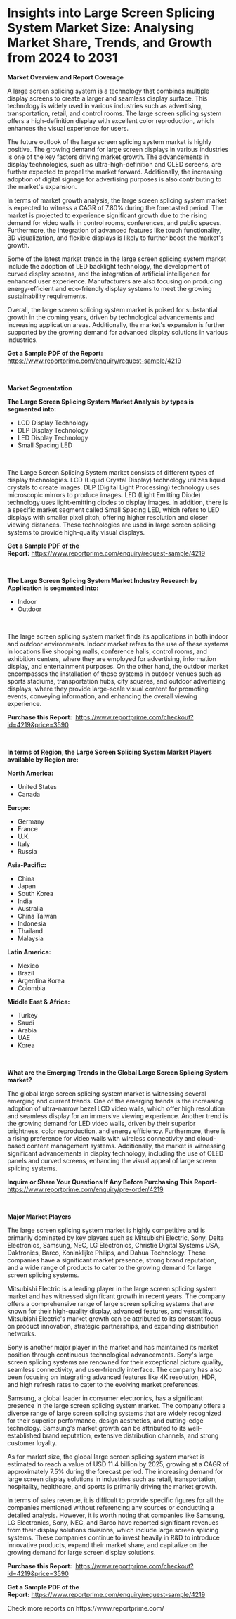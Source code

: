<p><h1>Insights into Large Screen Splicing System Market Size: Analysing Market Share, Trends, and Growth from 2024 to 2031</h1></p><p><strong>Market Overview and Report Coverage</strong></p>
<p><p>A large screen splicing system is a technology that combines multiple display screens to create a larger and seamless display surface. This technology is widely used in various industries such as advertising, transportation, retail, and control rooms. The large screen splicing system offers a high-definition display with excellent color reproduction, which enhances the visual experience for users.</p><p>The future outlook of the large screen splicing system market is highly positive. The growing demand for large screen displays in various industries is one of the key factors driving market growth. The advancements in display technologies, such as ultra-high-definition and OLED screens, are further expected to propel the market forward. Additionally, the increasing adoption of digital signage for advertising purposes is also contributing to the market's expansion.</p><p>In terms of market growth analysis, the large screen splicing system market is expected to witness a CAGR of 7.80% during the forecasted period. The market is projected to experience significant growth due to the rising demand for video walls in control rooms, conferences, and public spaces. Furthermore, the integration of advanced features like touch functionality, 3D visualization, and flexible displays is likely to further boost the market's growth.</p><p>Some of the latest market trends in the large screen splicing system market include the adoption of LED backlight technology, the development of curved display screens, and the integration of artificial intelligence for enhanced user experience. Manufacturers are also focusing on producing energy-efficient and eco-friendly display systems to meet the growing sustainability requirements.</p><p>Overall, the large screen splicing system market is poised for substantial growth in the coming years, driven by technological advancements and increasing application areas. Additionally, the market's expansion is further supported by the growing demand for advanced display solutions in various industries.</p></p>
<p><strong>Get a Sample PDF of the Report:</strong> <a href="https://www.reportprime.com/enquiry/request-sample/4219">https://www.reportprime.com/enquiry/request-sample/4219</a></p>
<p>&nbsp;</p>
<p><strong>Market Segmentation</strong></p>
<p><strong>The Large Screen Splicing System Market Analysis by types is segmented into:</strong></p>
<p><ul><li>LCD Display Technology</li><li>DLP Display Technology</li><li>LED Display Technology</li><li>Small Spacing LED</li></ul></p>
<p>&nbsp;</p>
<p><p>The Large Screen Splicing System market consists of different types of display technologies. LCD (Liquid Crystal Display) technology utilizes liquid crystals to create images. DLP (Digital Light Processing) technology uses microscopic mirrors to produce images. LED (Light Emitting Diode) technology uses light-emitting diodes to display images. In addition, there is a specific market segment called Small Spacing LED, which refers to LED displays with smaller pixel pitch, offering higher resolution and closer viewing distances. These technologies are used in large screen splicing systems to provide high-quality visual displays.</p></p>
<p><strong>Get a Sample PDF of the Report:</strong>&nbsp;<a href="https://www.reportprime.com/enquiry/request-sample/4219">https://www.reportprime.com/enquiry/request-sample/4219</a></p>
<p>&nbsp;</p>
<p><strong>The Large Screen Splicing System Market Industry Research by Application is segmented into:</strong></p>
<p><ul><li>Indoor</li><li>Outdoor</li></ul></p>
<p>&nbsp;</p>
<p><p>The large screen splicing system market finds its applications in both indoor and outdoor environments. Indoor market refers to the use of these systems in locations like shopping malls, conference halls, control rooms, and exhibition centers, where they are employed for advertising, information display, and entertainment purposes. On the other hand, the outdoor market encompasses the installation of these systems in outdoor venues such as sports stadiums, transportation hubs, city squares, and outdoor advertising displays, where they provide large-scale visual content for promoting events, conveying information, and enhancing the overall viewing experience.</p></p>
<p><strong>Purchase this Report:</strong>&nbsp; <a href="https://www.reportprime.com/checkout?id=4219&price=3590">https://www.reportprime.com/checkout?id=4219&price=3590</a></p>
<p>&nbsp;</p>
<p><strong>In terms of Region, the Large Screen Splicing System Market Players available by Region are:</strong></p>
<p>
    <p> <strong> North America: </strong>
        <ul>
            <li>United States</li>
            <li>Canada</li>
        </ul>
        </p> 
    <p> <strong> Europe: </strong>
        <ul>
            <li>Germany</li>
            <li>France</li>
            <li>U.K.</li>
            <li>Italy</li>
            <li>Russia</li>
        </ul>
        </p> 
    <p> <strong> Asia-Pacific: </strong>
        <ul>
            <li>China</li>
            <li>Japan</li>
            <li>South Korea</li>
            <li>India</li>
            <li>Australia</li>
            <li>China Taiwan</li>
            <li>Indonesia</li>
            <li>Thailand</li>
            <li>Malaysia</li>
        </ul>
        </p> 
    <p> <strong> Latin America: </strong>
        <ul>
            <li>Mexico</li>
            <li>Brazil</li>
            <li>Argentina Korea</li>
            <li>Colombia</li>
        </ul>
        </p> 
    <p> <strong> Middle East & Africa: </strong>
        <ul>
            <li>Turkey</li>
            <li>Saudi</li>
            <li>Arabia</li>
            <li>UAE</li>
            <li>Korea</li>
        </ul>
    </p>
    </p>
<p>&nbsp;</p>
<p><strong>What are the Emerging Trends in the Global Large Screen Splicing System market?</strong></p>
<p><p>The global large screen splicing system market is witnessing several emerging and current trends. One of the emerging trends is the increasing adoption of ultra-narrow bezel LCD video walls, which offer high resolution and seamless display for an immersive viewing experience. Another trend is the growing demand for LED video walls, driven by their superior brightness, color reproduction, and energy efficiency. Furthermore, there is a rising preference for video walls with wireless connectivity and cloud-based content management systems. Additionally, the market is witnessing significant advancements in display technology, including the use of OLED panels and curved screens, enhancing the visual appeal of large screen splicing systems.</p></p>
<p><strong>Inquire or Share Your Questions If Any Before Purchasing This Report</strong>- <a href="https://www.reportprime.com/enquiry/pre-order/4219">https://www.reportprime.com/enquiry/pre-order/4219</a></p>
<p>&nbsp;</p>
<p><strong>Major Market Players</strong></p>
<p><p>The large screen splicing system market is highly competitive and is primarily dominated by key players such as Mitsubishi Electric, Sony, Delta Electronics, Samsung, NEC, LG Electronics, Christie Digital Systems USA, Daktronics, Barco, Koninklijke Philips, and Dahua Technology. These companies have a significant market presence, strong brand reputation, and a wide range of products to cater to the growing demand for large screen splicing systems.</p><p>Mitsubishi Electric is a leading player in the large screen splicing system market and has witnessed significant growth in recent years. The company offers a comprehensive range of large screen splicing systems that are known for their high-quality display, advanced features, and versatility. Mitsubishi Electric's market growth can be attributed to its constant focus on product innovation, strategic partnerships, and expanding distribution networks.</p><p>Sony is another major player in the market and has maintained its market position through continuous technological advancements. Sony's large screen splicing systems are renowned for their exceptional picture quality, seamless connectivity, and user-friendly interface. The company has also been focusing on integrating advanced features like 4K resolution, HDR, and high refresh rates to cater to the evolving market preferences.</p><p>Samsung, a global leader in consumer electronics, has a significant presence in the large screen splicing system market. The company offers a diverse range of large screen splicing systems that are widely recognized for their superior performance, design aesthetics, and cutting-edge technology. Samsung's market growth can be attributed to its well-established brand reputation, extensive distribution channels, and strong customer loyalty.</p><p>As for market size, the global large screen splicing system market is estimated to reach a value of USD 11.4 billion by 2025, growing at a CAGR of approximately 7.5% during the forecast period. The increasing demand for large screen display solutions in industries such as retail, transportation, hospitality, healthcare, and sports is primarily driving the market growth.</p><p>In terms of sales revenue, it is difficult to provide specific figures for all the companies mentioned without referencing any sources or conducting a detailed analysis. However, it is worth noting that companies like Samsung, LG Electronics, Sony, NEC, and Barco have reported significant revenues from their display solutions divisions, which include large screen splicing systems. These companies continue to invest heavily in R&D to introduce innovative products, expand their market share, and capitalize on the growing demand for large screen display solutions.</p></p>
<p><strong>Purchase this Report:</strong>&nbsp;&nbsp;<a href="https://www.reportprime.com/checkout?id=4219&price=3590">https://www.reportprime.com/checkout?id=4219&price=3590</a></p>
<p></p>
<p><strong>Get a Sample PDF of the Report:</strong>&nbsp;<a href="https://www.reportprime.com/enquiry/request-sample/4219">https://www.reportprime.com/enquiry/request-sample/4219</a></p>
<p>Check more reports on https://www.reportprime.com/</p>